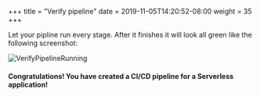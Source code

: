 +++
title = "Verify pipeline"
date = 2019-11-05T14:20:52-08:00
weight = 35
+++

Let your pipline run every stage. After it finishes it will look all green like the following screenshot:

![VerifyPipelineRunning](/images/chapter4/screenshot-pipeline-verify-4.png)

#### Congratulations! You have created a CI/CD pipeline for a Serverless application!